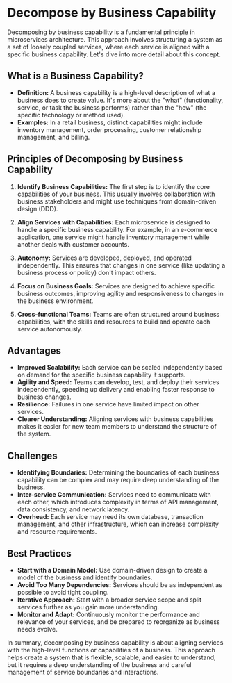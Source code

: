 # Decompose by Business Capability

Decomposing by business capability is a fundamental principle in microservices architecture. This approach involves
structuring a system as a set of loosely coupled services, where each service is aligned with a specific business
capability. Let's dive into more detail about this concept.

## What is a Business Capability?

- **Definition:** A business capability is a high-level description of what a business does to create value. It's more
  about the "what" (functionality, service, or task the business performs) rather than the "how" (the specific
  technology or method used).
- **Examples:** In a retail business, distinct capabilities might include inventory management, order processing,
  customer relationship management, and billing.

## Principles of Decomposing by Business Capability

1. **Identify Business Capabilities:** The first step is to identify the core capabilities of your business. This
   usually involves collaboration with business stakeholders and might use techniques from domain-driven design (DDD).

2. **Align Services with Capabilities:** Each microservice is designed to handle a specific business capability. For
   example, in an e-commerce application, one service might handle inventory management while another deals with
   customer accounts.

3. **Autonomy:** Services are developed, deployed, and operated independently. This ensures that changes in one
   service (like updating a business process or policy) don't impact others.

4. **Focus on Business Goals:** Services are designed to achieve specific business outcomes, improving agility and
   responsiveness to changes in the business environment.

5. **Cross-functional Teams:** Teams are often structured around business capabilities, with the skills and resources to
   build and operate each service autonomously.

## Advantages

- **Improved Scalability:** Each service can be scaled independently based on demand for the specific business
  capability it supports.
- **Agility and Speed:** Teams can develop, test, and deploy their services independently, speeding up delivery and
  enabling faster response to business changes.
- **Resilience:** Failures in one service have limited impact on other services.
- **Clearer Understanding:** Aligning services with business capabilities makes it easier for new team members to
  understand the structure of the system.

## Challenges

- **Identifying Boundaries:** Determining the boundaries of each business capability can be complex and may require deep
  understanding of the business.
- **Inter-service Communication:** Services need to communicate with each other, which introduces complexity in terms of
  API management, data consistency, and network latency.
- **Overhead:** Each service may need its own database, transaction management, and other infrastructure, which can
  increase complexity and resource requirements.

## Best Practices

- **Start with a Domain Model:** Use domain-driven design to create a model of the business and identify boundaries.
- **Avoid Too Many Dependencies:** Services should be as independent as possible to avoid tight coupling.
- **Iterative Approach:** Start with a broader service scope and split services further as you gain more understanding.
- **Monitor and Adapt:** Continuously monitor the performance and relevance of your services, and be prepared to
  reorganize as business needs evolve.

In summary, decomposing by business capability is about aligning services with the high-level functions or capabilities
of a business. This approach helps create a system that is flexible, scalable, and easier to understand, but it requires
a deep understanding of the business and careful management of service boundaries and interactions.